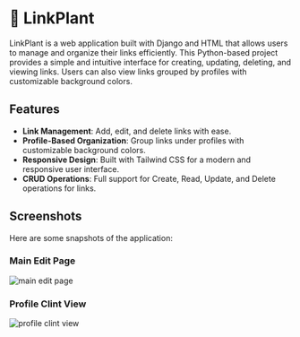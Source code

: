 # 🌱 LinkPlant

LinkPlant is a web application built with Django and HTML that allows users to manage and organize their links efficiently. This Python-based project provides a simple and intuitive interface for creating, updating, deleting, and viewing links. Users can also view links grouped by profiles with customizable background colors.

## Features

- **Link Management**: Add, edit, and delete links with ease.
- **Profile-Based Organization**: Group links under profiles with customizable background colors.
- **Responsive Design**: Built with Tailwind CSS for a modern and responsive user interface.
- **CRUD Operations**: Full support for Create, Read, Update, and Delete operations for links.

## Screenshots

Here are some snapshots of the application:

### Main Edit Page
![main edit page](path/to/homepage-screenshot.png)


### Profile Clint View
![profile clint view](path/to/profile-view-screenshot.png)
